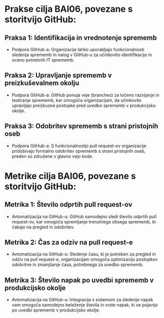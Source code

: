 # Prakse cilja BAI06, povezane s storitvijo GitHub:

## Praksa 1: Identifikacija in vrednotenje sprememb
* Podpora GitHub-a: Organizacije lahko uporabljajo funkcionalnosti sledenja sprememb in nalog v GitHub-u za učinkovito identifikacijo in oceno potrebnih IT sprememb.

## Praksa 2: Upravljanje sprememb v preizkuševalnem okolju
* Podpora GitHub-a: GitHub ponuja veje (branches) za ločeno razvijanje in testiranje sprememb, kar omogoča organizacijam, da učinkovito upravljajo preizkusne postopke pred uvedbo sprememb v produkcijsko okolje.

## Praksa 3: Odobritev sprememb s strani pristojnih oseb
* Podpora GitHub-a: S funkcionalnostjo pull request-ov organizacije pridobivajo formalno odobritev sprememb s strani pristojnih oseb, preden so združene v glavno vejo kode.


# Metrike cilja BAI06, povezane s storitvijo GitHub:

## Metrika 1: Število odprtih pull request-ov
* Avtomatizacija na GitHub-u: GitHub samodejno sledi številu odprtih pull request-ov, kar omogoča spremljanje trenutnega obsega sprememb, ki čakajo na pregled in odobritev.

## Metrika 2: Čas za odziv na pull request-e
* Avtomatizacija na GitHub-u: Sledenje času, ki je potreben za pregled in odziv na pull request-e, organizacijam omogoča optimizacijo postopkov odobritve in zmanjšanje časa, potrebnega za uvedbo sprememb.

## Metrika 3: Število napak po uvedbi sprememb v produkcijsko okolje
* Avtomatizacija na GitHub-u: Integracija s sistemom za sledenje napak vam omogoča samodejno beleženje števila in vrste napak, ki se pojavijo po uvedbi sprememb v produkcijsko okolje.
